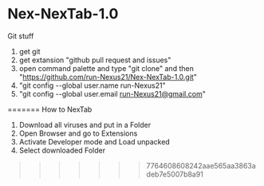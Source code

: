 # Nex-NexTab-1.0

Git stuff

1. get git
2. get extansion "github pull request and issues"
3. open command palette and type "git clone" and then "https://github.com/run-Nexus21/Nex-NexTab-1.0.git" 
4. "git config --global user.name run-Nexus21"
5. "git config --global user.email run-Nexus21@gmail.com"

=======
How to NexTab

1. Download all viruses and put in a Folder
2. Open Browser and go to Extensions
3. Activate Developer mode and Load unpacked
4. Select downloaded Folder
>>>>>>> 7764608608242aae565aa3863adeb7e5007b8a91
